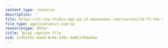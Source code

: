 ```yaml
---
content_type: resource
description: ''
file: https://ol-ocw-studio-app-qa.s3.amazonaws.com/courses/14-73-the-challenge-of-world-poverty-spring-2011/2c45af5c4ae00c9e236c4e851f0da3ea_ZaN3W5as42s.srt
file_type: application/x-subrip
resourcetype: Other
title: 3play caption file
uid: 2c45af5c-4ae0-0c9e-236c-4e851f0da3ea
---
```

